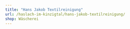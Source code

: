 ```yaml
---
title: "Hans Jakob Textilreinigung"
url: /haslach-im-kinzigtal/hans-jakob-textilreinigung/
shop: Wäscherei
---
```

